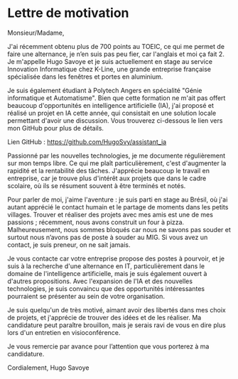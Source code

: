 # Lettre de motivation

Monsieur/Madame,

J'ai récemment obtenu plus de 700 points au TOEIC, ce qui me permet de faire une alternance, je n’en suis pas peu fier, car l'anglais et moi ça fait 2. Je m'appelle Hugo Savoye et je suis actuellement en stage au service Innovation Informatique chez K-Line, une grande entreprise française spécialisée dans les fenêtres et portes en aluminium.

Je suis également étudiant à Polytech Angers en spécialité "Génie informatique et Automatisme". Bien que cette formation ne m'ait pas offert beaucoup d'opportunités en intelligence artificielle (IA), j'ai proposé et réalisé un projet en IA cette année, qui consistait en une solution locale permettant d'avoir une discussion. Vous trouverez ci-dessous le lien vers mon GitHub pour plus de détails.

Lien GitHub : https://github.com/HugoSvy/assistant_ia

Passionné par les nouvelles technologies, je me documente régulièrement sur mon temps libre. Ce qui me plaît particulièrement, c'est d'augmenter la rapidité et la rentabilité des tâches. J'apprécie beaucoup le travail en entreprise, car je trouve plus d'intérêt aux projets que dans le cadre scolaire, où ils se résument souvent à être terminés et notés.

Pour parler de moi, j'aime l'aventure : je suis parti en stage au Brésil, où j'ai autant apprécié le contact humain et le partage de moments dans les petits villages. Trouver et réaliser des projets avec mes amis est une de mes passions ; récemment, nous avons construit un four à pizza. Malheureusement, nous sommes bloqués car nous ne savons pas souder et surtout nous n’avons pas de poste à souder au MIG. Si vous avez un contact, je suis preneur, on ne sait jamais. 

Je vous contacte car votre entreprise propose des postes à pourvoir, et je suis à la recherche d'une alternance en IT, particulièrement dans le domaine de l'intelligence artificielle, mais je suis également ouvert à d'autres propositions. Avec l'expansion de l'IA et des nouvelles technologies, je suis convaincu que des opportunités intéressantes pourraient se présenter au sein de votre organisation.

Je suis quelqu'un de très motivé, aimant avoir des libertés dans mes choix de projets, et j'apprécie de trouver des idées et de les réaliser. Ma candidature peut paraître brouillon, mais je serais ravi de vous en dire plus lors d'un entretien en visioconférence.

Je vous remercie par avance pour l’attention que vous porterez à ma candidature.

Cordialement,
Hugo Savoye
